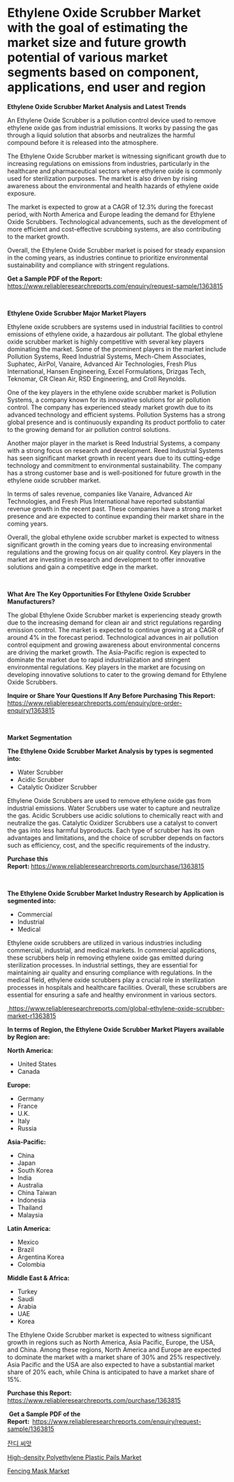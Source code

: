 <p><h1>Ethylene Oxide Scrubber Market with the goal of estimating the market size and future growth potential of various market segments based on component, applications, end user and region</h1></p><p><strong>Ethylene Oxide Scrubber Market Analysis and Latest Trends</strong></p>
<p><p>An Ethylene Oxide Scrubber is a pollution control device used to remove ethylene oxide gas from industrial emissions. It works by passing the gas through a liquid solution that absorbs and neutralizes the harmful compound before it is released into the atmosphere.</p><p>The Ethylene Oxide Scrubber market is witnessing significant growth due to increasing regulations on emissions from industries, particularly in the healthcare and pharmaceutical sectors where ethylene oxide is commonly used for sterilization purposes. The market is also driven by rising awareness about the environmental and health hazards of ethylene oxide exposure.</p><p>The market is expected to grow at a CAGR of 12.3% during the forecast period, with North America and Europe leading the demand for Ethylene Oxide Scrubbers. Technological advancements, such as the development of more efficient and cost-effective scrubbing systems, are also contributing to the market growth.</p><p>Overall, the Ethylene Oxide Scrubber market is poised for steady expansion in the coming years, as industries continue to prioritize environmental sustainability and compliance with stringent regulations.</p></p>
<p><strong>Get a Sample PDF of the Report:&nbsp;</strong> <a href="https://www.reliableresearchreports.com/enquiry/request-sample/1363815">https://www.reliableresearchreports.com/enquiry/request-sample/1363815</a></p>
<p>&nbsp;</p>
<p><strong>Ethylene Oxide Scrubber Major Market Players</strong></p>
<p><p>Ethylene oxide scrubbers are systems used in industrial facilities to control emissions of ethylene oxide, a hazardous air pollutant. The global ethylene oxide scrubber market is highly competitive with several key players dominating the market. Some of the prominent players in the market include Pollution Systems, Reed Industrial Systems, Mech-Chem Associates, Suphatec, AirPol, Vanaire, Advanced Air Technologies, Fresh Plus International, Hansen Engineering, Excel Formulations, Drizgas Tech, Teknomar, CR Clean Air, RSD Engineering, and Croll Reynolds.</p><p>One of the key players in the ethylene oxide scrubber market is Pollution Systems, a company known for its innovative solutions for air pollution control. The company has experienced steady market growth due to its advanced technology and efficient systems. Pollution Systems has a strong global presence and is continuously expanding its product portfolio to cater to the growing demand for air pollution control solutions.</p><p>Another major player in the market is Reed Industrial Systems, a company with a strong focus on research and development. Reed Industrial Systems has seen significant market growth in recent years due to its cutting-edge technology and commitment to environmental sustainability. The company has a strong customer base and is well-positioned for future growth in the ethylene oxide scrubber market.</p><p>In terms of sales revenue, companies like Vanaire, Advanced Air Technologies, and Fresh Plus International have reported substantial revenue growth in the recent past. These companies have a strong market presence and are expected to continue expanding their market share in the coming years.</p><p>Overall, the global ethylene oxide scrubber market is expected to witness significant growth in the coming years due to increasing environmental regulations and the growing focus on air quality control. Key players in the market are investing in research and development to offer innovative solutions and gain a competitive edge in the market.</p></p>
<p>&nbsp;</p>
<p><strong>What Are The Key Opportunities For Ethylene Oxide Scrubber Manufacturers?</strong></p>
<p><p>The global Ethylene Oxide Scrubber market is experiencing steady growth due to the increasing demand for clean air and strict regulations regarding emission control. The market is expected to continue growing at a CAGR of around 4% in the forecast period. Technological advances in air pollution control equipment and growing awareness about environmental concerns are driving the market growth. The Asia-Pacific region is expected to dominate the market due to rapid industrialization and stringent environmental regulations. Key players in the market are focusing on developing innovative solutions to cater to the growing demand for Ethylene Oxide Scrubbers.</p></p>
<p><strong>Inquire or Share Your Questions If Any Before Purchasing This Report:</strong> <a href="https://www.reliableresearchreports.com/enquiry/pre-order-enquiry/1363815">https://www.reliableresearchreports.com/enquiry/pre-order-enquiry/1363815</a></p>
<p>&nbsp;</p>
<p><strong>Market Segmentation</strong></p>
<p><strong>The Ethylene Oxide Scrubber Market Analysis by types is segmented into:</strong></p>
<p><ul><li>Water Scrubber</li><li>Acidic Scrubber</li><li>Catalytic Oxidizer Scrubber</li></ul></p>
<p><p>Ethylene Oxide Scrubbers are used to remove ethylene oxide gas from industrial emissions. Water Scrubbers use water to capture and neutralize the gas. Acidic Scrubbers use acidic solutions to chemically react with and neutralize the gas. Catalytic Oxidizer Scrubbers use a catalyst to convert the gas into less harmful byproducts. Each type of scrubber has its own advantages and limitations, and the choice of scrubber depends on factors such as efficiency, cost, and the specific requirements of the industry.</p></p>
<p><strong>Purchase this Report:&nbsp;</strong><a href="https://www.reliableresearchreports.com/purchase/1363815">https://www.reliableresearchreports.com/purchase/1363815</a></p>
<p>&nbsp;</p>
<p><strong>The Ethylene Oxide Scrubber Market Industry Research by Application is segmented into:</strong></p>
<p><ul><li>Commercial</li><li>Industrial</li><li>Medical</li></ul></p>
<p><p>Ethylene oxide scrubbers are utilized in various industries including commercial, industrial, and medical markets. In commercial applications, these scrubbers help in removing ethylene oxide gas emitted during sterilization processes. In industrial settings, they are essential for maintaining air quality and ensuring compliance with regulations. In the medical field, ethylene oxide scrubbers play a crucial role in sterilization processes in hospitals and healthcare facilities. Overall, these scrubbers are essential for ensuring a safe and healthy environment in various sectors.</p></p>
<p><a href="https://www.reliableresearchreports.com/global-ethylene-oxide-scrubber-market-r1363815">&nbsp;https://www.reliableresearchreports.com/global-ethylene-oxide-scrubber-market-r1363815</a></p>
<p><strong>In terms of Region, the Ethylene Oxide Scrubber Market Players available by Region are:</strong></p>
<p>
    <p> <strong> North America: </strong>
        <ul>
            <li>United States</li>
            <li>Canada</li>
        </ul>
        </p> 
    <p> <strong> Europe: </strong>
        <ul>
            <li>Germany</li>
            <li>France</li>
            <li>U.K.</li>
            <li>Italy</li>
            <li>Russia</li>
        </ul>
        </p> 
    <p> <strong> Asia-Pacific: </strong>
        <ul>
            <li>China</li>
            <li>Japan</li>
            <li>South Korea</li>
            <li>India</li>
            <li>Australia</li>
            <li>China Taiwan</li>
            <li>Indonesia</li>
            <li>Thailand</li>
            <li>Malaysia</li>
        </ul>
        </p> 
    <p> <strong> Latin America: </strong>
        <ul>
            <li>Mexico</li>
            <li>Brazil</li>
            <li>Argentina Korea</li>
            <li>Colombia</li>
        </ul>
        </p> 
    <p> <strong> Middle East & Africa: </strong>
        <ul>
            <li>Turkey</li>
            <li>Saudi</li>
            <li>Arabia</li>
            <li>UAE</li>
            <li>Korea</li>
        </ul>
    </p>
    </p>
<p><p>The Ethylene Oxide Scrubber market is expected to witness significant growth in regions such as North America, Asia Pacific, Europe, the USA, and China. Among these regions, North America and Europe are expected to dominate the market with a market share of 30% and 25% respectively. Asia Pacific and the USA are also expected to have a substantial market share of 20% each, while China is anticipated to have a market share of 15%.</p></p>
<p><strong>Purchase this Report: </strong><a href="https://www.reliableresearchreports.com/purchase/1363815">https://www.reliableresearchreports.com/purchase/1363815</a></p>
<p>&nbsp;<strong>Get a Sample PDF of the Report:&nbsp;&nbsp;</strong><a href="https://www.reliableresearchreports.com/enquiry/request-sample/1363815">https://www.reliableresearchreports.com/enquiry/request-sample/1363815</a></p>
<p><strong></strong></p>
<p><p><a href="https://medium.com/@sherlock567567/%EC%9E%94%EB%94%94%EC%94%A8-%EC%8B%9C%EC%9E%A5-%EC%8B%9C%EC%9E%A5-%EC%A0%90%EC%9C%A0%EC%9C%A8-%EC%8B%9C%EC%9E%A5-%EB%8F%99%ED%96%A5-%EB%B0%8F-%EB%AF%B8%EB%9E%98-%EC%84%B1%EC%9E%A5-%ED%83%90%EC%83%89-47e214fefad9">잔디 씨앗</a></p><p><a href="https://www.linkedin.com/pulse/high-density-polyethylene-plastic-pails-market-size-trends-pfplf?trackingId=Z9%2F0sTYHRbM3%2BXKFzsOsLQ%3D%3D">High-density Polyethylene Plastic Pails Market</a></p><p><a href="https://www.linkedin.com/pulse/decoding-fencing-mask-market-metrics-share-trends-growth-2wtif?trackingId=R0d8fcn65jZOxNU8LOq5jw%3D%3D">Fencing Mask Market</a></p></p>